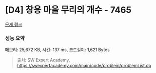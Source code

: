 # [D4] 창용 마을 무리의 개수 - 7465 

[문제 링크](https://swexpertacademy.com/main/code/problem/problemDetail.do?contestProbId=AWngfZVa9XwDFAQU) 

### 성능 요약

메모리: 25,672 KB, 시간: 137 ms, 코드길이: 1,621 Bytes



> 출처: SW Expert Academy, https://swexpertacademy.com/main/code/problem/problemList.do